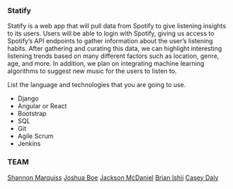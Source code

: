 
### Statify

Statify is a web app that will pull data from Spotify to give listening insights to its users. Users will be able to login with Spotify, giving us access to Spotify’s API endpoints to gather information about the user’s listening habits. After gathering and curating this data, we can highlight interesting listening trends based on many different factors such as location, genre, age, and more. In addition, we plan on integrating machine learning algorithms to suggest new music for the users to listen to. 


List the language and technologies that you are going to use.
- Django
- Angular or React
- Bootstrap
- SQL
- Git
- Agile Scrum
- Jenkins


### TEAM

[Shannon Marquiss](https://github.com/semarqui)
[Joshua Boe](https://github.com/joshuaboe)
[Jackson McDaniel](https://github.com/jacksonmcdaniel)
[Brian Ishii](https://github.com/BrianIshii)
[Casey Daly](https://github.com/caseydaly)

